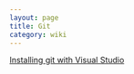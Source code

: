 ```yaml
---
layout: page
title: Git
category: wiki
---
```


[Installing git with Visual Studio](gitinstall)   


